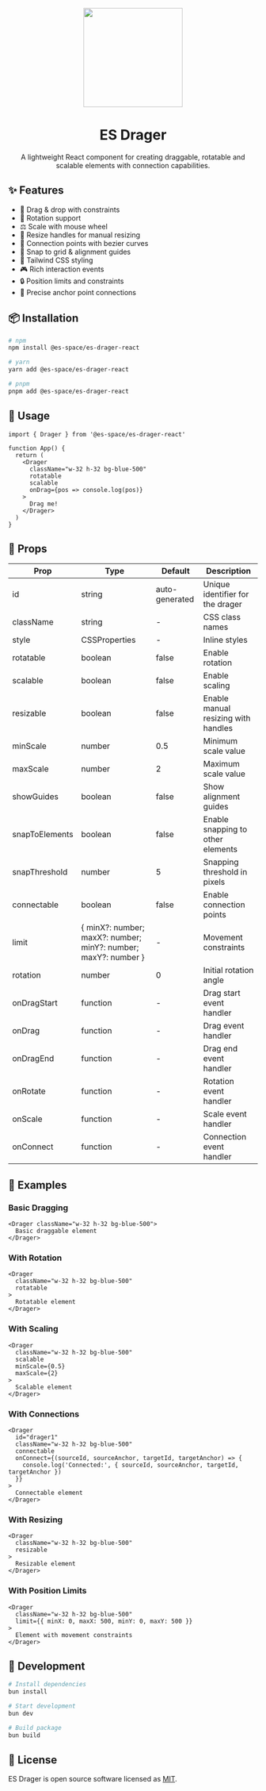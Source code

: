 <p align="center">
  <img src="https://cdn.jsdelivr.net/gh/huccct/picx-images-hosting@master/WechatIMG406.lvt50q97w.webp" width="200" />
</p>

<h1 align="center">ES Drager</h1>

<p align="center">
  A lightweight React component for creating draggable, rotatable and scalable elements with connection capabilities.
</p>

## ✨ Features

- 🎯 Drag & drop with constraints
- 🔄 Rotation support
- ⚖️ Scale with mouse wheel
- 📏 Resize handles for manual resizing
- 🔗 Connection points with bezier curves
- 📏 Snap to grid & alignment guides
- 🎨 Tailwind CSS styling
- 🎮 Rich interaction events
- 🔒 Position limits and constraints
- 🎯 Precise anchor point connections

## 📦 Installation

```bash
# npm
npm install @es-space/es-drager-react

# yarn
yarn add @es-space/es-drager-react

# pnpm
pnpm add @es-space/es-drager-react
```

## 🚀 Usage

```tsx
import { Drager } from '@es-space/es-drager-react'

function App() {
  return (
    <Drager
      className="w-32 h-32 bg-blue-500"
      rotatable
      scalable
      onDrag={pos => console.log(pos)}
    >
      Drag me!
    </Drager>
  )
}
```

## 📝 Props

| Prop | Type | Default | Description |
|------|------|---------|-------------|
| id | string | auto-generated | Unique identifier for the drager |
| className | string | - | CSS class names |
| style | CSSProperties | - | Inline styles |
| rotatable | boolean | false | Enable rotation |
| scalable | boolean | false | Enable scaling |
| resizable | boolean | false | Enable manual resizing with handles |
| minScale | number | 0.5 | Minimum scale value |
| maxScale | number | 2 | Maximum scale value |
| showGuides | boolean | false | Show alignment guides |
| snapToElements | boolean | false | Enable snapping to other elements |
| snapThreshold | number | 5 | Snapping threshold in pixels |
| connectable | boolean | false | Enable connection points |
| limit | { minX?: number; maxX?: number; minY?: number; maxY?: number } | - | Movement constraints |
| rotation | number | 0 | Initial rotation angle |
| onDragStart | function | - | Drag start event handler |
| onDrag | function | - | Drag event handler |
| onDragEnd | function | - | Drag end event handler |
| onRotate | function | - | Rotation event handler |
| onScale | function | - | Scale event handler |
| onConnect | function | - | Connection event handler |

## 🌰 Examples

### Basic Dragging

```tsx
<Drager className="w-32 h-32 bg-blue-500">
  Basic draggable element
</Drager>
```

### With Rotation

```tsx
<Drager
  className="w-32 h-32 bg-blue-500"
  rotatable
>
  Rotatable element
</Drager>
```

### With Scaling

```tsx
<Drager
  className="w-32 h-32 bg-blue-500"
  scalable
  minScale={0.5}
  maxScale={2}
>
  Scalable element
</Drager>
```

### With Connections

```tsx
<Drager
  id="drager1"
  className="w-32 h-32 bg-blue-500"
  connectable
  onConnect={(sourceId, sourceAnchor, targetId, targetAnchor) => {
    console.log('Connected:', { sourceId, sourceAnchor, targetId, targetAnchor })
  }}
>
  Connectable element
</Drager>
```

### With Resizing

```tsx
<Drager
  className="w-32 h-32 bg-blue-500"
  resizable
>
  Resizable element
</Drager>
```

### With Position Limits

```tsx
<Drager
  className="w-32 h-32 bg-blue-500"
  limit={{ minX: 0, maxX: 500, minY: 0, maxY: 500 }}
>
  Element with movement constraints
</Drager>
```

## 🔨 Development

```bash
# Install dependencies
bun install

# Start development
bun dev

# Build package
bun build
```
## 📄 License

ES Drager is open source software licensed as [MIT](https://github.com/ES-Space/es-drager-react/blob/main/LICENSE).
